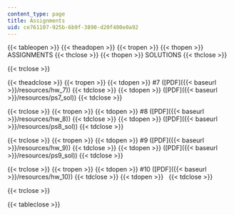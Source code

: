 ```yaml
---
content_type: page
title: Assignments
uid: ce761107-925b-6b9f-3890-d20f400e0a92
---
```


{{< tableopen >}}
{{< theadopen >}}
{{< tropen >}}
{{< thopen >}}
ASSIGNMENTS
{{< thclose >}}
{{< thopen >}}
SOLUTIONS
{{< thclose >}}

{{< trclose >}}

{{< theadclose >}}
{{< tropen >}}
{{< tdopen >}}
#7 ([PDF]({{< baseurl >}}/resources/hw_7))
{{< tdclose >}}
{{< tdopen >}}
([PDF]({{< baseurl >}}/resources/ps7_sol))
{{< tdclose >}}

{{< trclose >}}
{{< tropen >}}
{{< tdopen >}}
#8 ([PDF]({{< baseurl >}}/resources/hw_8))
{{< tdclose >}}
{{< tdopen >}}
([PDF]({{< baseurl >}}/resources/ps8_sol))
{{< tdclose >}}

{{< trclose >}}
{{< tropen >}}
{{< tdopen >}}
#9 ([PDF]({{< baseurl >}}/resources/hw_9))
{{< tdclose >}}
{{< tdopen >}}
([PDF]({{< baseurl >}}/resources/ps9_sol))
{{< tdclose >}}

{{< trclose >}}
{{< tropen >}}
{{< tdopen >}}
#10 ([PDF]({{< baseurl >}}/resources/hw_10))
{{< tdclose >}}
{{< tdopen >}}
 
{{< tdclose >}}

{{< trclose >}}

{{< tableclose >}}
